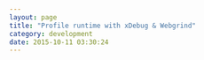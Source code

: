 ```yaml
---
layout: page
title: "Profile runtime with xDebug & Webgrind"
category: development
date: 2015-10-11 03:30:24
---
```



